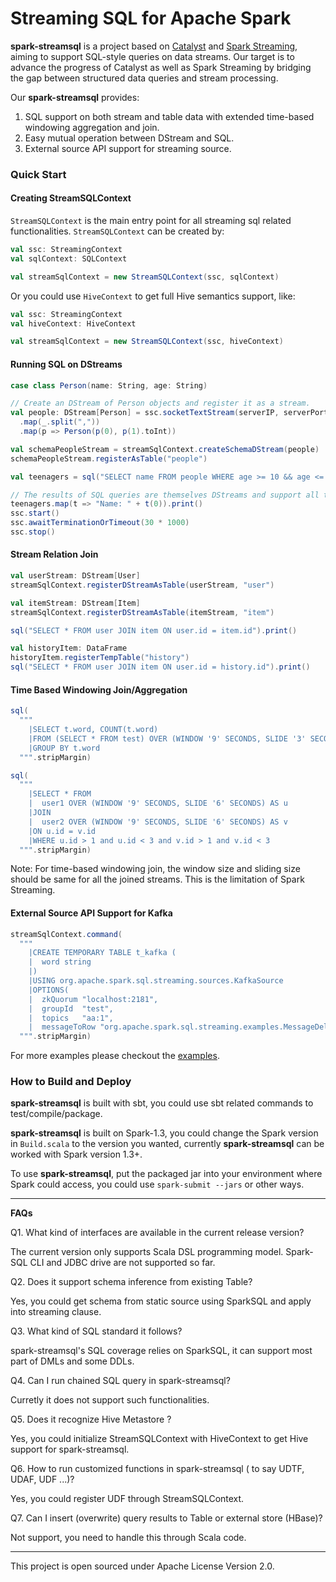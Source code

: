 Streaming SQL for Apache Spark
===

**spark-streamsql** is a project based on [Catalyst](https://github.com/apache/spark/tree/master/sql)
and [Spark Streaming](https://github.com/apache/spark/tree/master/streaming), aiming to support
SQL-style queries on data streams. Our target is to advance the progress of Catalyst as well as
Spark Streaming by bridging the gap between structured data queries and stream processing.

Our **spark-streamsql** provides:

1. SQL support on both stream and table data with extended time-based windowing aggregation and join.
2. Easy mutual operation between DStream and SQL.
3. External source API support for streaming source.

### Quick Start ###

#### Creating StreamSQLContext ####

`StreamSQLContext` is the main entry point for all streaming sql related functionalities. `StreamSQLContext` can be created by:

```scala
val ssc: StreamingContext
val sqlContext: SQLContext

val streamSqlContext = new StreamSQLContext(ssc, sqlContext)
```

Or you could use `HiveContext` to get full Hive semantics support, like:

```scala
val ssc: StreamingContext
val hiveContext: HiveContext

val streamSqlContext = new StreamSQLContext(ssc, hiveContext)
```

#### Running SQL on DStreams ####

```scala
case class Person(name: String, age: String)

// Create an DStream of Person objects and register it as a stream.
val people: DStream[Person] = ssc.socketTextStream(serverIP, serverPort)
  .map(_.split(","))
  .map(p => Person(p(0), p(1).toInt))

val schemaPeopleStream = streamSqlContext.createSchemaDStream(people)
schemaPeopleStream.registerAsTable("people")

val teenagers = sql("SELECT name FROM people WHERE age >= 10 && age <= 19")

// The results of SQL queries are themselves DStreams and support all the normal operations
teenagers.map(t => "Name: " + t(0)).print()
ssc.start()
ssc.awaitTerminationOrTimeout(30 * 1000)
ssc.stop()
```

#### Stream Relation Join ####

```scala
val userStream: DStream[User]
streamSqlContext.registerDStreamAsTable(userStream, "user")

val itemStream: DStream[Item]
streamSqlContext.registerDStreamAsTable(itemStream, "item")

sql("SELECT * FROM user JOIN item ON user.id = item.id").print()

val historyItem: DataFrame
historyItem.registerTempTable("history")
sql("SELECT * FROM user JOIN item ON user.id = history.id").print()

```

#### Time Based Windowing Join/Aggregation ####

```scala
sql(
  """
    |SELECT t.word, COUNT(t.word)
    |FROM (SELECT * FROM test) OVER (WINDOW '9' SECONDS, SLIDE '3' SECONDS) AS t
    |GROUP BY t.word
  """.stripMargin)

sql(
  """
    |SELECT * FROM
    |  user1 OVER (WINDOW '9' SECONDS, SLIDE '6' SECONDS) AS u
    |JOIN
    |  user2 OVER (WINDOW '9' SECONDS, SLIDE '6' SECONDS) AS v
    |ON u.id = v.id
    |WHERE u.id > 1 and u.id < 3 and v.id > 1 and v.id < 3
  """.stripMargin)
```

Note: For time-based windowing join, the window size and sliding size should be same for all the
joined streams. This is the limitation of Spark Streaming.

#### External Source API Support for Kafka ####

```scala
streamSqlContext.command(
  """
    |CREATE TEMPORARY TABLE t_kafka (
    |  word string
    |)
    |USING org.apache.spark.sql.streaming.sources.KafkaSource
    |OPTIONS(
    |  zkQuorum "localhost:2181",
    |  groupId  "test",
    |  topics   "aa:1",
    |  messageToRow "org.apache.spark.sql.streaming.examples.MessageDelimiter")
  """.stripMargin)
```

For more examples please checkout the [examples](https://github.com/Intel-bigdata/spark-streamsql/tree/master/src/main/scala/org/apache/spark/sql/streaming/examples).

### How to Build and Deploy ###

**spark-streamsql** is built with sbt, you could use sbt related commands to test/compile/package.

**spark-streamsql** is built on Spark-1.3, you could change the Spark version in `Build.scala`
to the version you wanted, currently **spark-streamsql** can be worked with Spark version 1.3+.

To use **spark-streamsql**, put the packaged jar into your environment where Spark could access,
you could use `spark-submit --jars` or other ways.

---

**FAQs**

Q1. What kind of interfaces are available in the current release version?

The current version only supports Scala DSL programming model. Spark-SQL CLI and JDBC drive are not
supported so far.

Q2. Does it support schema inference from existing Table?

Yes, you could get schema from static source using SparkSQL and apply into streaming clause.

Q3. What kind of SQL standard it follows?

spark-streamsql's SQL coverage relies on SparkSQL, it can support most part of DMLs and some DDLs.

Q4. Can I run chained SQL query in spark-streamsql?

Curretly it does not support such functionalities.

Q5. Does it recognize Hive Metastore ?

Yes, you could initialize StreamSQLContext with HiveContext to get Hive support for spark-streamsql.

Q6. How to run customized functions in spark-streamsql ( to say UDTF, UDAF, UDF ...)?

Yes, you could register UDF through StreamSQLContext.

Q7. Can I insert (overwrite) query results to Table or external store (HBase)?

Not support, you need to handle this through Scala code.

---

This project is open sourced under Apache License Version 2.0.
